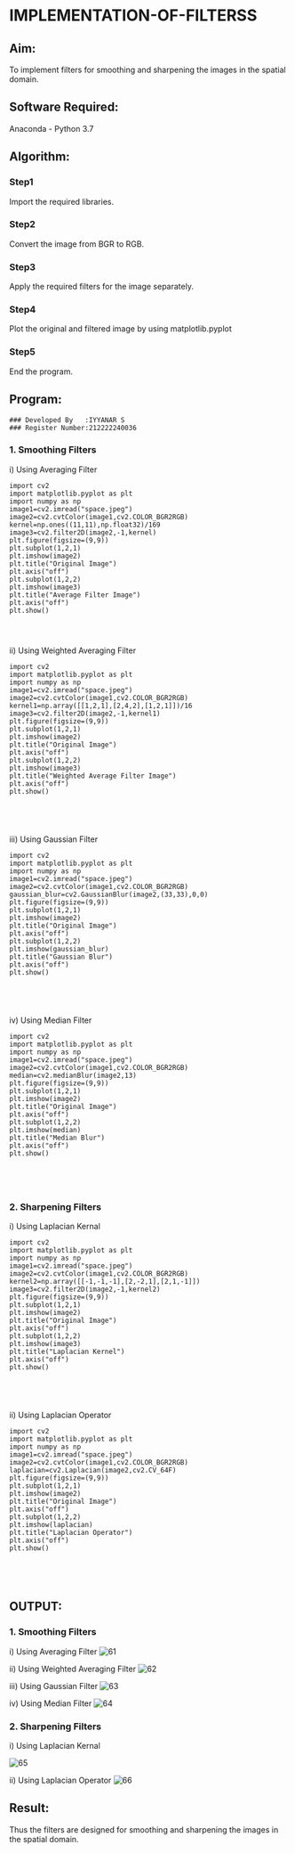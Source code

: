 # IMPLEMENTATION-OF-FILTERSS
## Aim:
To implement filters for smoothing and sharpening the images in the spatial domain.

## Software Required:
Anaconda - Python 3.7

## Algorithm:
### Step1
Import the required libraries.

### Step2
Convert the image from BGR to RGB.

### Step3
Apply the required filters for the image separately.

### Step4
Plot the original and filtered image by using matplotlib.pyplot

### Step5
End the program.

## Program:
```
### Developed By   :IYYANAR S
### Register Number:212222240036
```
### 1. Smoothing Filters

i) Using Averaging Filter
```
import cv2
import matplotlib.pyplot as plt
import numpy as np
image1=cv2.imread("space.jpeg")
image2=cv2.cvtColor(image1,cv2.COLOR_BGR2RGB)
kernel=np.ones((11,11),np.float32)/169
image3=cv2.filter2D(image2,-1,kernel)
plt.figure(figsize=(9,9))
plt.subplot(1,2,1)
plt.imshow(image2)
plt.title("Original Image")
plt.axis("off")
plt.subplot(1,2,2)
plt.imshow(image3)
plt.title("Average Filter Image")
plt.axis("off")
plt.show()




```
ii) Using Weighted Averaging Filter
```
import cv2
import matplotlib.pyplot as plt
import numpy as np
image1=cv2.imread("space.jpeg")
image2=cv2.cvtColor(image1,cv2.COLOR_BGR2RGB)
kernel1=np.array([[1,2,1],[2,4,2],[1,2,1]])/16
image3=cv2.filter2D(image2,-1,kernel1)
plt.figure(figsize=(9,9))
plt.subplot(1,2,1)
plt.imshow(image2)
plt.title("Original Image")
plt.axis("off")
plt.subplot(1,2,2)
plt.imshow(image3)
plt.title("Weighted Average Filter Image")
plt.axis("off")
plt.show()





```
iii) Using Gaussian Filter
```
import cv2
import matplotlib.pyplot as plt
import numpy as np
image1=cv2.imread("space.jpeg")
image2=cv2.cvtColor(image1,cv2.COLOR_BGR2RGB)
gaussian_blur=cv2.GaussianBlur(image2,(33,33),0,0)
plt.figure(figsize=(9,9))
plt.subplot(1,2,1)
plt.imshow(image2)
plt.title("Original Image")
plt.axis("off")
plt.subplot(1,2,2)
plt.imshow(gaussian_blur)
plt.title("Gaussian Blur")
plt.axis("off")
plt.show()





```

iv) Using Median Filter
```
import cv2
import matplotlib.pyplot as plt
import numpy as np
image1=cv2.imread("space.jpeg")
image2=cv2.cvtColor(image1,cv2.COLOR_BGR2RGB)
median=cv2.medianBlur(image2,13)
plt.figure(figsize=(9,9))
plt.subplot(1,2,1)
plt.imshow(image2)
plt.title("Original Image")
plt.axis("off")
plt.subplot(1,2,2)
plt.imshow(median)
plt.title("Median Blur")
plt.axis("off")
plt.show()





```

### 2. Sharpening Filters
i) Using Laplacian Kernal
```
import cv2
import matplotlib.pyplot as plt
import numpy as np
image1=cv2.imread("space.jpeg")
image2=cv2.cvtColor(image1,cv2.COLOR_BGR2RGB)
kernel2=np.array([[-1,-1,-1],[2,-2,1],[2,1,-1]])
image3=cv2.filter2D(image2,-1,kernel2)
plt.figure(figsize=(9,9))
plt.subplot(1,2,1)
plt.imshow(image2)
plt.title("Original Image")
plt.axis("off")
plt.subplot(1,2,2)
plt.imshow(image3)
plt.title("Laplacian Kernel")
plt.axis("off")
plt.show()





```
ii) Using Laplacian Operator
```
import cv2
import matplotlib.pyplot as plt
import numpy as np
image1=cv2.imread("space.jpeg")
image2=cv2.cvtColor(image1,cv2.COLOR_BGR2RGB)
laplacian=cv2.Laplacian(image2,cv2.CV_64F)
plt.figure(figsize=(9,9))
plt.subplot(1,2,1)
plt.imshow(image2)
plt.title("Original Image")
plt.axis("off")
plt.subplot(1,2,2)
plt.imshow(laplacian)
plt.title("Laplacian Operator")
plt.axis("off")
plt.show()





```

## OUTPUT:
### 1. Smoothing Filters
i) Using Averaging Filter
![61](https://github.com/Iyyanar22009120/IMPLEMENTATION-OF-FILTERSS/assets/118680259/687aa8bd-bb45-4fa3-8145-a39059a53f34)


ii) Using Weighted Averaging Filter
![62](https://github.com/Iyyanar22009120/IMPLEMENTATION-OF-FILTERSS/assets/118680259/b57a7c17-c84d-495f-a3a2-d7a7ccfe0159)


iii) Using Gaussian Filter
![63](https://github.com/Iyyanar22009120/IMPLEMENTATION-OF-FILTERSS/assets/118680259/4addbf3c-1a01-4303-9410-45abb234ebc8)


iv) Using Median Filter
![64](https://github.com/Iyyanar22009120/IMPLEMENTATION-OF-FILTERSS/assets/118680259/18aa01ac-caa6-455f-a071-59745c4ea3dc)


### 2. Sharpening Filters


i) Using Laplacian Kernal

![65](https://github.com/Iyyanar22009120/IMPLEMENTATION-OF-FILTERSS/assets/118680259/5f06dbfa-624c-4c35-be37-f5a4c6edae05)

ii) Using Laplacian Operator
![66](https://github.com/Iyyanar22009120/IMPLEMENTATION-OF-FILTERSS/assets/118680259/269c05ba-ef44-4107-9369-74a0fe7af596)


## Result:
Thus the filters are designed for smoothing and sharpening the images in the spatial domain.
